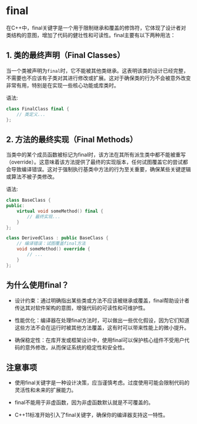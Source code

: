 # final
在C++中，final关键字是一个用于限制继承和覆盖的修饰符，它体现了设计者对类结构的意图，增加了代码的健壮性和可读性。final主要有以下两种用法：

## 1. 类的最终声明（Final Classes）
当一个类被声明为``final``时，它不能被其他类继承。这表明该类的设计已经完整，不需要也不应该有子类对其进行修改或扩展。这对于确保类的行为不会被意外改变非常有用，特别是在实现一些核心功能或库类时。

语法:
```cpp
class FinalClass final {
    // 类定义...
};
```

## 2. 方法的最终实现（Final Methods）
当类中的某个成员函数被标记为final时，该方法在其所有派生类中都不能被重写（override）。这意味着该方法提供了最终的实现版本，任何试图覆盖它的尝试都会导致编译错误。这对于强制执行基类中方法的行为至关重要，确保某些关键逻辑或算法不被子类修改。

语法:
```cpp
class BaseClass {
public:
    virtual void someMethod() final {
        // 最终实现...
    }
};

class DerivedClass : public BaseClass {
    // 编译错误：试图覆盖final方法
    void someMethod() override {
        // ...
    }
};
```

## 为什么使用final？
- 设计约束：通过明确指出某些类或方法不应该被继承或覆盖，final帮助设计者传达其对软件架构的意图，增强代码的可读性和可维护性。

- 性能优化：编译器在处理final方法时，可以做出一些优化假设，因为它们知道这些方法不会在运行时被其他方法覆盖，这有时可以带来性能上的微小提升。

- 确保稳定性：在库开发或框架设计中，使用final可以保护核心组件不受用户代码的意外修改，从而保证系统的稳定性和安全性。

## 注意事项
- 使用final关键字是一种设计决策，应当谨慎考虑。过度使用可能会限制代码的灵活性和未来的扩展能力。

- final不能用于非虚函数，因为非虚函数默认就是不可覆盖的。

- C++11标准开始引入了final关键字，确保你的编译器支持这一特性。





